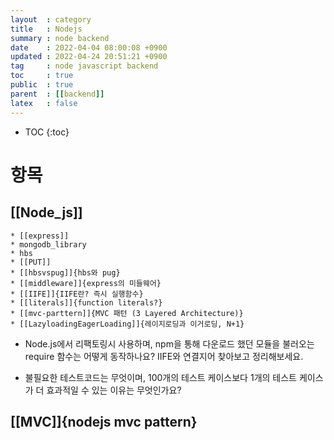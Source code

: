 ```yaml
---
layout  : category 
title   : Nodejs 
summary : node backend 
date    : 2022-04-04 08:00:08 +0900
updated : 2022-04-24 20:51:21 +0900
tag     : node javascript backend 
toc     : true
public  : true
parent  : [[backend]] 
latex   : false
---
```

* TOC
{:toc}

# 항목
## [[Node_js]]
    * [[express]]
    * mongodb_library
    * hbs
    * [[PUT]]
    * [[hbsvspug]]{hbs와 pug}
    * [[middleware]]{express의 미들웨어}
    * [[IIFE]]{IIFE란? 즉시 실행함수}
    * [[literals]]{function literals?}
    * [[mvc-parttern]]{MVC 패턴 (3 Layered Architecture)}
    * [[LazyloadingEagerLoading]]{레이지로딩과 이거로딩, N+1}
    
    
   * Node.js에서 리팩토링시 사용하며, npm을 통해 다운로드 했던 모듈을 불러오는 require 함수는 어떻게 동작하나요? IIFE와 연결지어 찾아보고 정리해보세요. 
   
   
   * 불필요한 테스트코드는 무엇이며, 100개의 테스트 케이스보다 1개의 테스트 케이스가 더 효과적일 수 있는 이유는 무엇인가요?
    
    

## [[MVC]]{nodejs mvc pattern} 

